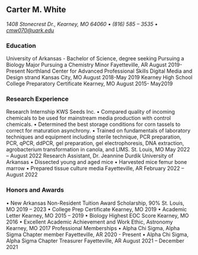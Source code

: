 ## Carter M. White
*1408 Stonecrest Dr., Kearney, MO 64060 • (816) 585 – 3535 • cmw070@uark.edu*
 
### Education
University of Arkansas - Bachelor of Science, degree seeking
Pursuing a Biology Major
Pursuing a Chemistry Minor
	Fayetteville, AR
August 2019-Present
            Northland Center for Advanced Professional Skills
            Digital Media and Design strand
	Kansas City, MO
August 2018-May 2019
Kearney High School
College Preparatory Certificate	Kearney, MO
 August 2015- May2019

### Research Experience
	
Research Internship
KWS Seeds Inc.
•	Compared quality of incoming chemicals to be used for mainstream media production with control chemicals. 
•	Determined the best storage conditions for corn tassels to correct for maturation asynchrony.
•	Trained on fundamentals of laboratory techniques and equipment including sterile technique, PCR preparation, PCR, qPCR, ddPCR, gel preparation, gel electrophoresis, DNA extraction, agrobacterium transformation in canola, and LIMS. 
	St. Louis, MO
May 2022 – August 2022
Research Assistant, Dr. Jeannine Durdik
University of Arkansas
•	Dissected young and aged mice
•	Harvested mice femur bone marrow
•	Prepared tissue culture media 	Fayetteville, AR
February 2022 – August 2022


### Honors and Awards
•	New Arkansas Non-Resident Tuition Award Scholarship, 90%	St. Louis, MO
2019 – 2023
•	College Prep Certificate 	Kearney, MO
2019
•	Academic Letter 	Kearney, MO
2015 – 2019
•	Biology Highest EOC Score 	Kearney, MO
2016
•	Excellent Academic Achievement and Work Ethic, Astronomy	Kearney, MO
2017
Professional Memberships
•	Alpha Chi Sigma, Alpha Sigma Chapter member	Fayetteville, AR
2020 - Present
•	Alpha Chi Sigma, Alpha Sigma Chapter Treasurer	Fayetteville, AR
August 2021 – December 2021

